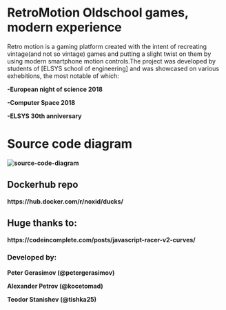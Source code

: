 # RetroMotion Oldschool games, modern experience
<p>Retro motion is a gaming platform created with the intent of recreating vintage(and not so vintage) games and putting a slight twist on them by using modern smartphone motion controls.The project was developed by students of 
[ELSYS school of engineering] and was showcased on various exhebitions, the most notable of which:</p>
<p><b>-European night of science 2018</p>
<p><b>-Computer Space 2018</p>
<p><b>-ELSYS 30th anniversary</p>



<h1>Source code diagram </h1>

![source-code-diagram](https://user-images.githubusercontent.com/22482021/47292719-93113780-d610-11e8-93d2-9bff130fd5b8.PNG)

<h2>Dockerhub repo</h2>
https://hub.docker.com/r/noxid/ducks/

<h2>Huge thanks to:</h2>
https://codeincomplete.com/posts/javascript-racer-v2-curves/

<h3>Developed by:</h3>
<p><b>Peter Gerasimov (@petergerasimov)</p>
<p><b>Alexander Petrov (@kocetomad) </p>
<p><b>Teodor Stanishev (@tishka25)</p>

[ELSYS school of engineering]:http://www.elsys-bg.org/
